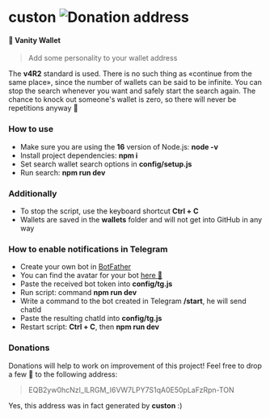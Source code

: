 # custon ![Donation address](https://img.shields.io/badge/Donate-EQB2yw0hcNzI__lLRGM__I6VW7LPY7S1qA0E50pLaFzRpn--TON-informational?style=flat&logo=data.ai&labelColor=303d50&logoColor=white&color=475a75)

#### 💎 Vanity Wallet
> Add some personality to your wallet address 

The **v4R2** standard is used. There is no such thing as «continue from the same place», since the number of wallets can be said to be infinite. You can stop the search whenever you want and safely start the search again. The chance to knock out someone's wallet is zero, so there will never be repetitions anyway 👀

### How to use
- Make sure you are using the **16** version of Node.js: **node -v**
- Install project dependencies: **npm i**
- Set search wallet search options in **config/setup.js**
- Run search: **npm run dev**

### Additionally
- To stop the script, use the keyboard shortcut **Ctrl + C**
- Wallets are saved in the **wallets** folder and will not get into GitHub in any way

### How to enable notifications in Telegram
- Create your own bot in [BotFather](https://t.me/BotFather)
- You can find the avatar for your bot [here 👀](https://github.com/TON-NFT/custon/blob/main/assets/bot-avatar.png) 
- Paste the received bot token into **config/tg.js**
- Run script: command **npm run dev**
- Write a command to the bot created in Telegram **/start**, he will send chatId
- Paste the resulting chatId into **config/tg.js**
- Restart script: **Ctrl + C**, then **npm run dev**

### Donations
Donations will help to work on improvement of this project! Feel free to drop a few 💎 to the following address:

> EQB2yw0hcNzI_lLRGM_I6VW7LPY7S1qA0E50pLaFzRpn-TON

Yes, this address was in fact generated by **custon** :)
